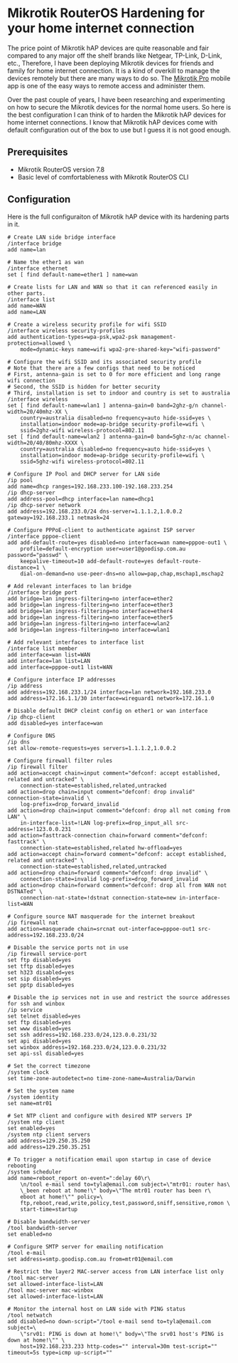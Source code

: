 # Mikrotik RouterOS Hardening for your home internet connection

The price point of Mikrotik hAP devices are quite reasonable and fair compared to any major off the shelf brands like Netgear, TP-Link, D-Link, etc., Therefore, I have been deploying Mikrotik devices for friends and family for home internet connection. It is a kind of overkill to manage the devices remotely but there are many ways to do so. The [Mikrotik Pro](https://play.google.com/store/apps/details?id=com.mikrotik.android.tikapp\&hl=en\&gl=US\&pli=1) mobile app is one of the easy ways to remote access and administer them.&#x20;

Over the past couple of years, I have been researching and experimenting on how to secure the Mikrotik devices for the normal home users. So here is the best configuration I can think of to harden the Mikrotik hAP devices for home internet connections. I know that Mikrotik hAP devices come with default configuration out of the box to use but I guess it is not good enough.&#x20;

## Prerequisites&#x20;

* Mikrotik RouterOS version 7.8
* Basic level of comfortableness with Mikrotik RouterOS CLI&#x20;

## Configuration

Here is the full configuraiton of Mikrotik hAP device with its hardening parts in it.&#x20;

```
# Create LAN side bridge interface 
/interface bridge
add name=lan

# Name the ether1 as wan
/interface ethernet
set [ find default-name=ether1 ] name=wan

# Create lists for LAN and WAN so that it can referenced easily in other parts.
/interface list
add name=WAN
add name=LAN

# Create a wireless security profile for wifi SSID
/interface wireless security-profiles
add authentication-types=wpa-psk,wpa2-psk management-protection=allowed \
    mode=dynamic-keys name=wifi wpa2-pre-shared-key="wifi-password"

# Configure the wifi SSID and its associated security profile
# Note that there are a few configs that need to be noticed
# First, antenna-gain is set to 0 for more efficient and long range wifi connection
# Second, the SSID is hidden for better security
# Third, installation is set to indoor and country is set to australia
/interface wireless
set [ find default-name=wlan1 ] antenna-gain=0 band=2ghz-g/n channel-width=20/40mhz-XX \
    country=australia disabled=no frequency=auto hide-ssid=yes \
    installation=indoor mode=ap-bridge security-profile=wifi \
    ssid=2ghz-wifi wireless-protocol=802.11
set [ find default-name=wlan2 ] antenna-gain=0 band=5ghz-n/ac channel-width=20/40/80mhz-XXXX \
    country=australia disabled=no frequency=auto hide-ssid=yes \
    installation=indoor mode=ap-bridge security-profile=wifi \
    ssid=5ghz-wifi wireless-protocol=802.11
    
# Configure IP Pool and DHCP server for LAN side
/ip pool
add name=dhcp ranges=192.168.233.100-192.168.233.254
/ip dhcp-server
add address-pool=dhcp interface=lan name=dhcp1
/ip dhcp-server network
add address=192.168.233.0/24 dns-server=1.1.1.2,1.0.0.2 gateway=192.168.233.1 netmask=24

# Configure PPPoE-client to authenticate against ISP server
/interface pppoe-client
add add-default-route=yes disabled=no interface=wan name=pppoe-out1 \
    profile=default-encryption user=user1@goodisp.com.au password="passwd" \
    keepalive-timeout=10 add-default-route=yes default-route-distance=1 \
    dial-on-demand=no use-peer-dns=no allow=pap,chap,mschap1,mschap2
    
# Add relevant interfaces to lan bridge
/interface bridge port
add bridge=lan ingress-filtering=no interface=ether2
add bridge=lan ingress-filtering=no interface=ether3
add bridge=lan ingress-filtering=no interface=ether4
add bridge=lan ingress-filtering=no interface=ether5
add bridge=lan ingress-filtering=no interface=wlan2
add bridge=lan ingress-filtering=no interface=wlan1

# Add relevant interfaces to interface list
/interface list member
add interface=wan list=WAN
add interface=lan list=LAN
add interface=pppoe-out1 list=WAN
    
# Configure interface IP addresses    
/ip address
add address=192.168.233.1/24 interface=lan network=192.168.233.0
add address=172.16.1.1/30 interface=wireguard1 network=172.16.1.0

# Disable default DHCP cleint config on ether1 or wan interface
/ip dhcp-client
add disabled=yes interface=wan

# Configure DNS 
/ip dns
set allow-remote-requests=yes servers=1.1.1.2,1.0.0.2

# Configure firewall filter rules
/ip firewall filter
add action=accept chain=input comment="defconf: accept established, related and untracked" \
    connection-state=established,related,untracked
add action=drop chain=input comment="defconf: drop invalid" connection-state=invalid \
    log-prefix=drop_forward_invalid
add action=drop chain=input comment="defconf: drop all not coming from LAN" \
    in-interface-list=!LAN log-prefix=drop_input_all src-address=!123.0.0.231
add action=fasttrack-connection chain=forward comment="defconf: fasttrack" \
    connection-state=established,related hw-offload=yes
add action=accept chain=forward comment="defconf: accept established, related and untracked" \
    connection-state=established,related,untracked
add action=drop chain=forward comment="defconf: drop invalid" \
    connection-state=invalid log-prefix=drop_forward_invalid
add action=drop chain=forward comment="defconf: drop all from WAN not DSTNATed" \
    connection-nat-state=!dstnat connection-state=new in-interface-list=WAN
   
# Configure source NAT masquerade for the internet breakout 
/ip firewall nat
add action=masquerade chain=srcnat out-interface=pppoe-out1 src-address=192.168.233.0/24

# Disable the service ports not in use
/ip firewall service-port
set ftp disabled=yes
set tftp disabled=yes
set h323 disabled=yes
set sip disabled=yes
set pptp disabled=yes

# Disable the ip services not in use and restrict the source addresses for ssh and winbox
/ip service
set telnet disabled=yes
set ftp disabled=yes
set www disabled=yes
set ssh address=192.168.233.0/24,123.0.0.231/32
set api disabled=yes
set winbox address=192.168.233.0/24,123.0.0.231/32
set api-ssl disabled=yes

# Set the correct timezone 
/system clock
set time-zone-autodetect=no time-zone-name=Australia/Darwin

# Set the system name
/system identity
set name=mtr01

# Set NTP client and configure with desired NTP servers IP
/system ntp client
set enabled=yes
/system ntp client servers
add address=129.250.35.250
add address=129.250.35.251

# To trigger a notification email upon startup in case of device rebooting
/system scheduler
add name=reboot_report on-event=":delay 60\r\
    \n/tool e-mail send to=tyla@email.com subject=\"mtr01: router has\
    \_been reboot at home!\" body=\"The mtr01 router has been r\
    eboot at home!\"" policy=\
    ftp,reboot,read,write,policy,test,password,sniff,sensitive,romon \
    start-time=startup

# Disable bandwidth-server
/tool bandwidth-server
set enabled=no

# Configure SMTP server for emailing notification
/tool e-mail
set address=smtp.goodisp.com.au from=mtr01@email.com

# Restrict the layer2 MAC-server access from LAN interface list only
/tool mac-server
set allowed-interface-list=LAN
/tool mac-server mac-winbox
set allowed-interface-list=LAN

# Monitor the internal host on LAN side with PING status
/tool netwatch
add disabled=no down-script="/tool e-mail send to=tyla@email.com subject=\
    \"srv01: PING is down at home!\" body=\"The srv01 host's PING is down at home!\"" \
    host=192.168.233.233 http-codes="" interval=30m test-script="" timeout=5s type=icmp up-script=""
```
